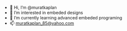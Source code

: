 - 👋 Hi, I’m @muratkaplan
- 👀 I’m interested in embeded designs
- 🌱 I’m currently learning advanced embeded programing
- 📫 muratkaplan_85@yahoo.com

<!---
muratkaplan/muratkaplan is a ✨ special ✨ repository because its `README.md` (this file) appears on your GitHub profile.
You can click the Preview link to take a look at your changes.
--->
